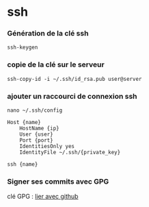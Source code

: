 ssh
===

### Génération de la clé ssh

    ssh-keygen

### copie de la clé sur le serveur

    ssh-copy-id -i ~/.ssh/id_rsa.pub user@server

### ajouter un raccourci de connexion ssh


    nano ~/.ssh/config
    
    Host {name}
        HostName {ip}
        User {user}
        Port {port}
        IdentitiesOnly yes
        IdentityFile ~/.ssh/{private_key}
        
    ssh {name}
    

### Signer ses commits avec GPG

clé GPG : [lier avec github](https://medium.com/@timmywil/sign-your-commits-on-github-with-gpg-566f07762a43)

